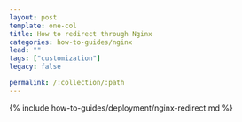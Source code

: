 ```yaml
---
layout: post
template: one-col
title: How to redirect through Nginx
categories: how-to-guides/nginx
lead: ""
tags: ["customization"]
legacy: false

permalink: /:collection/:path
---
```

{% include how-to-guides/deployment/nginx-redirect.md %}